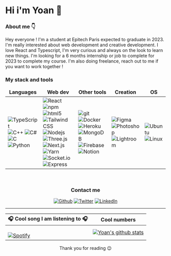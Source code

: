 # Hi i'm Yoan 👋

### About me :point_down:
Hey everyone ! I'm a student at Epitech Paris expected to graduate in 2023. I'm really interested about web development and creative development. I love React and Typescript, I'm very curious and always on the look to learn new things. I'm looking for a 6 months internship or job to complete for 2023 to complete my course. I'm also doing freelance, reach out to me if you want to work together !


<h3> My stack and tools </h3>

<table>
  <thead align="center">
    <tr border: none;>
      <td><b>Languages</b></td>
      <td><b>Web dev</b></td>
      <td><b>Other tools</b></td>
      <td><b>Creation</b></td>
      <td><b>OS</b></td>
    </tr>
  </thead>
  <tbody>
    <tr>
      <td>
      <img alt="TypeScript" src="https://img.shields.io/badge/-TypeScript-007ACC?style=flat-square&logo=typescript&logoColor=white" />
      <img alt="C++" src="https://img.shields.io/static/v1?style=flat-square&message=C%2B%2B&color=00599C&logo=C%2B%2B&logoColor=FFFFFF&label=" />
      <img alt="C#" src="https://img.shields.io/static/v1?style=flat-square&message=C+Sharp&color=239120&logo=C+Sharp&logoColor=FFFFFF&label=" />
      <img alt="C" src="https://img.shields.io/static/v1?style=flat-square&message=C&color=222222&logo=C&logoColor=A8B9CC&label=" />
      <img alt="Python" src="https://img.shields.io/static/v1?style=flat-square&message=Python&color=3776AB&logo=Python&logoColor=FFFFFF&label=" />
      </td>
       <td>
<img alt="React" src="https://img.shields.io/badge/-React-45b8d8?style=flat-square&logo=react&logoColor=white" />
 <img alt="npm" src="https://img.shields.io/badge/-NPM-CB3837?style=flat-square&logo=npm&logoColor=white" />
  <img alt="html5" src="https://img.shields.io/badge/-HTML5-E34F26?style=flat-square&logo=html5&logoColor=white" />
  <img alt="Tailwind CSS" src="https://img.shields.io/static/v1?style=flat-square&message=Tailwind+CSS&color=222222&logo=Tailwind+CSS&logoColor=06B6D4&label=" />
 <img alt="Nodejs" src="https://img.shields.io/badge/-Nodejs-43853d?style=flat-square&logo=Node.js&logoColor=white" />
  <img alt="Three.js" src="https://img.shields.io/static/v1?style=flat-square&message=Three.js&color=000000&logo=Three.js&logoColor=FFFFFF&label=" />
  <img alt="Next.js" src="https://img.shields.io/static/v1?style=flat-square&message=Next.js&color=000000&logo=Next.js&logoColor=FFFFFF&label=" />
  <img alt="Yarn" src="https://img.shields.io/static/v1?style=flat-square&message=Yarn&color=2C8EBB&logo=Yarn&logoColor=FFFFFF&label=" />
  <img alt="Socket.io" src="https://img.shields.io/static/v1?style=flat-square&message=Socket.io&color=010101&logo=Socket.io&logoColor=FFFFFF&label=" />
  <img alt="Express" src="https://img.shields.io/static/v1?style=flat-square&message=Express&color=000000&logo=Express&logoColor=FFFFFF&label=" />
</td>
<td>
<img alt="git" src="https://img.shields.io/badge/-Git-F05032?style=flat-square&logo=git&logoColor=white" />
  <img alt="Docker" src="https://img.shields.io/badge/-Docker-46a2f1?style=flat-square&logo=docker&logoColor=white" />
  <img alt="Heroku" src="https://img.shields.io/badge/-Heroku-430098?style=flat-square&logo=heroku&logoColor=white" />
    <img alt="MongoDB" src="https://img.shields.io/badge/-MongoDB-13aa52?style=flat-square&logo=mongodb&logoColor=white" />
    <img alt="Firebase" src="https://img.shields.io/static/v1?style=flat-square&message=Firebase&color=222222&logo=Firebase&logoColor=FFCA28&label=" />
    <img alt="Notion" src="https://img.shields.io/static/v1?style=flat-square&message=Notion&color=000000&logo=Notion&logoColor=FFFFFF&label=" />
</td>
<td>
<img alt="Figma" src="https://img.shields.io/static/v1?style=flat-square&message=Figma&color=F24E1E&logo=Figma&logoColor=FFFFFF&label=" />
<img alt="Photoshop" src="https://img.shields.io/static/v1?style=flat-square&message=Adobe+Photoshop&color=31A8FF&logo=Adobe+Photoshop&logoColor=FFFFFF&label=" />
<img alt="Lightroom" src="https://img.shields.io/static/v1?style=flat-square&message=Adobe+Lightroom&color=31A8FF&logo=Adobe+Lightroom&logoColor=FFFFFF&label=" />
</td>
<td>
<img alt="Ubuntu" src="https://img.shields.io/static/v1?style=flat-square&message=Ubuntu&color=E95420&logo=Ubuntu&logoColor=FFFFFF&label=" />
<img alt="Linux" src="https://img.shields.io/static/v1?style=flat-square&message=Linux&color=222222&logo=Linux&logoColor=FCC624&label=" />
</td>
    </tr>
  </tbody>
</table>

<br />

<h3 align="center"> Contact me </h3>

<p align="center"><a href="https://github.com/yoansj" target="_blank"><img alt="Github" src="https://img.shields.io/badge/GitHub-%2312100E.svg?&style=for-the-badge&logo=Github&logoColor=white" /></a> <a href="https://twitter.com/yoansj" target="_blank"><img alt="Twitter" src="https://img.shields.io/badge/twitter-%231DA1F2.svg?&style=for-the-badge&logo=twitter&logoColor=white" /></a> <a href="https://www.linkedin.com/in/yoansj/" target="_blank"><img alt="LinkedIn" src="https://img.shields.io/badge/linkedin-%230077B5.svg?&style=for-the-badge&logo=linkedin&logoColor=white" /></a>
</p>

---

:headphones: Cool song I am listening to :headphones: | Cool numbers
---  | --- |
&nbsp; <br> [![Spotify](https://novatorem-self-tau.vercel.app/api/spotify?background_color=0d1117&border_color=ffffff)](https://open.spotify.com/user/0uwen28hfp6lk6x98q4wgux5z) | [![Yoan's github stats](https://github-readme-stats.vercel.app/api?username=yoansj&show_icons=true&theme=dark)](https://github.com/anuraghazra/github-readme-stats)


<p align="center">Thank you for reading 😉</p>
